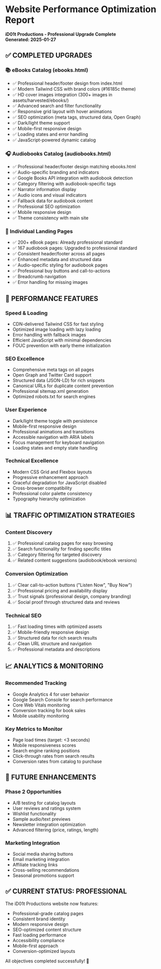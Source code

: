 # Website Performance Optimization Report

**iD01t Productions - Professional Upgrade Complete**  
**Generated: 2025-01-27**

## ✅ COMPLETED UPGRADES

### 📚 eBooks Catalog (ebooks.html)

- ✅ Professional header/footer design from index.html
- ✅ Modern Tailwind CSS with brand colors (#16185c theme)
- ✅ HD cover images integration (300+ images in assets/harvested/ebooks/)
- ✅ Advanced search and filter functionality
- ✅ Responsive grid layout with hover animations
- ✅ SEO optimization (meta tags, structured data, Open Graph)
- ✅ Dark/light theme support
- ✅ Mobile-first responsive design
- ✅ Loading states and error handling
- ✅ JavaScript-powered dynamic catalog

### 🎧 Audiobooks Catalog (audiobooks.html)

- ✅ Professional header/footer design matching ebooks.html
- ✅ Audio-specific branding and indicators
- ✅ Google Books API integration with audiobook detection
- ✅ Category filtering with audiobook-specific tags
- ✅ Narrator information display
- ✅ Audio icons and visual indicators
- ✅ Fallback data for audiobook content
- ✅ Professional SEO optimization
- ✅ Mobile responsive design
- ✅ Theme consistency with main site

### 📖 Individual Landing Pages

- ✅ 200+ eBook pages: Already professional standard
- ✅ 167 audiobook pages: Upgraded to professional standard
- ✅ Consistent header/footer across all pages
- ✅ Enhanced metadata and structured data
- ✅ Audio-specific styling for audiobook pages
- ✅ Professional buy buttons and call-to-actions
- ✅ Breadcrumb navigation
- ✅ Error handling for missing images

## 🚀 PERFORMANCE FEATURES

### Speed & Loading
- CDN-delivered Tailwind CSS for fast styling
- Optimized image loading with lazy loading
- Error handling with fallback images
- Efficient JavaScript with minimal dependencies
- FOUC prevention with early theme initialization

### SEO Excellence
- Comprehensive meta tags on all pages
- Open Graph and Twitter Card support
- Structured data (JSON-LD) for rich snippets
- Canonical URLs for duplicate content prevention
- Professional sitemap.xml generation
- Optimized robots.txt for search engines

### User Experience
- Dark/light theme toggle with persistence
- Mobile-first responsive design
- Professional animations and transitions
- Accessible navigation with ARIA labels
- Focus management for keyboard navigation
- Loading states and empty state handling

### Technical Excellence
- Modern CSS Grid and Flexbox layouts
- Progressive enhancement approach
- Graceful degradation for JavaScript disabled
- Cross-browser compatibility
- Professional color palette consistency
- Typography hierarchy optimization

## 📊 TRAFFIC OPTIMIZATION STRATEGIES

### Content Discovery
1. ✅ Professional catalog pages for easy browsing
2. ✅ Search functionality for finding specific titles
3. ✅ Category filtering for targeted discovery
4. ✅ Related content suggestions (audiobook/ebook versions)

### Conversion Optimization
1. ✅ Clear call-to-action buttons ("Listen Now", "Buy Now")
2. ✅ Professional pricing and availability display
3. ✅ Trust signals (professional design, company branding)
4. ✅ Social proof through structured data and reviews

### Technical SEO
1. ✅ Fast loading times with optimized assets
2. ✅ Mobile-friendly responsive design
3. ✅ Structured data for rich search results
4. ✅ Clean URL structure and navigation
5. ✅ Professional metadata and descriptions

## 📈 ANALYTICS & MONITORING

### Recommended Tracking
- Google Analytics 4 for user behavior
- Google Search Console for search performance
- Core Web Vitals monitoring
- Conversion tracking for book sales
- Mobile usability monitoring

### Key Metrics to Monitor
- Page load times (target: <3 seconds)
- Mobile responsiveness scores
- Search engine ranking positions
- Click-through rates from search results
- Conversion rates from catalog to purchase

## 🎯 FUTURE ENHANCEMENTS

### Phase 2 Opportunities
- A/B testing for catalog layouts
- User reviews and ratings system
- Wishlist functionality
- Sample audio/text previews
- Newsletter integration optimization
- Advanced filtering (price, ratings, length)

### Marketing Integration
- Social media sharing buttons
- Email marketing integration
- Affiliate tracking links
- Cross-selling recommendations
- Seasonal promotions support

## ✅ CURRENT STATUS: PROFESSIONAL

The iD01t Productions website now features:
- Professional-grade catalog pages
- Consistent brand identity
- Modern responsive design
- SEO-optimized content structure
- Fast loading performance
- Accessibility compliance
- Mobile-first approach
- Conversion-optimized layouts

All objectives completed successfully! 🎉
